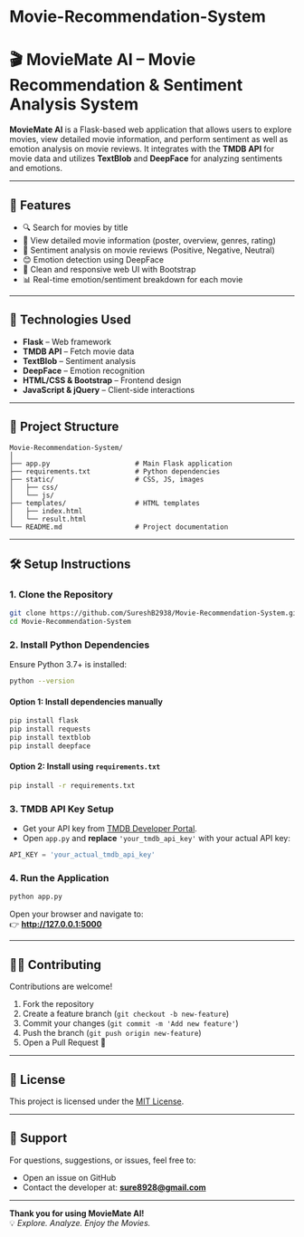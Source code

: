 # Movie-Recommendation-System
# 🎬 MovieMate AI – Movie Recommendation & Sentiment Analysis System

**MovieMate AI** is a Flask-based web application that allows users to explore movies, view detailed movie information, and perform sentiment as well as emotion analysis on movie reviews. It integrates with the **TMDB API** for movie data and utilizes **TextBlob** and **DeepFace** for analyzing sentiments and emotions.

---

## 🚀 Features

- 🔍 Search for movies by title  
- 📝 View detailed movie information (poster, overview, genres, rating)  
- 💬 Sentiment analysis on movie reviews (Positive, Negative, Neutral)  
- 😊 Emotion detection using DeepFace  
- 🎨 Clean and responsive web UI with Bootstrap  
- 📊 Real-time emotion/sentiment breakdown for each movie  

---

## 🧰 Technologies Used

- **Flask** – Web framework  
- **TMDB API** – Fetch movie data  
- **TextBlob** – Sentiment analysis  
- **DeepFace** – Emotion recognition  
- **HTML/CSS & Bootstrap** – Frontend design  
- **JavaScript & jQuery** – Client-side interactions

---

## 📁 Project Structure

```
Movie-Recommendation-System/
│
├── app.py                     # Main Flask application
├── requirements.txt           # Python dependencies
├── static/                    # CSS, JS, images
│   ├── css/
│   └── js/
├── templates/                 # HTML templates
│   ├── index.html
│   └── result.html
└── README.md                  # Project documentation
```

---

## 🛠️ Setup Instructions

### 1. Clone the Repository

```bash
git clone https://github.com/SureshB2938/Movie-Recommendation-System.git
cd Movie-Recommendation-System
```

### 2. Install Python Dependencies

Ensure Python 3.7+ is installed:

```bash
python --version
```

#### Option 1: Install dependencies manually

```bash
pip install flask
pip install requests
pip install textblob
pip install deepface
```

#### Option 2: Install using `requirements.txt`

```bash
pip install -r requirements.txt
```

### 3. TMDB API Key Setup

- Get your API key from [TMDB Developer Portal](https://www.themoviedb.org/documentation/api).
- Open `app.py` and **replace** `'your_tmdb_api_key'` with your actual API key:

```python
API_KEY = 'your_actual_tmdb_api_key'
```

### 4. Run the Application

```bash
python app.py
```

Open your browser and navigate to:  
👉 **http://127.0.0.1:5000**

---

## 👨‍💻 Contributing

Contributions are welcome!

1. Fork the repository  
2. Create a feature branch (`git checkout -b new-feature`)  
3. Commit your changes (`git commit -m 'Add new feature'`)  
4. Push the branch (`git push origin new-feature`)  
5. Open a Pull Request 🎉  

---

## 📜 License

This project is licensed under the [MIT License](https://opensource.org/licenses/MIT).

---

## 📩 Support

For questions, suggestions, or issues, feel free to:

- Open an issue on GitHub  
- Contact the developer at: **sure8928@gmail.com**

---

**Thank you for using MovieMate AI!**  
💡 *Explore. Analyze. Enjoy the Movies.*
